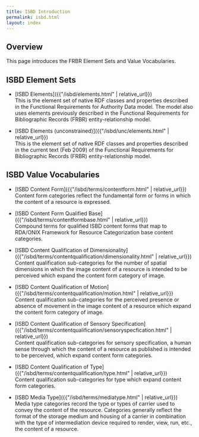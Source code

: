 ```yaml
---
title: ISBD Introduction
permalink: isbd.html
layout: index
---
```


## Overview

This page introduces the FRBR Element Sets and Value Vocabularies.

## ISBD Element Sets

* [ISBD Elements]({{"/isbd/elements.html" | relative_url}})  
  This is the element set of native RDF classes and properties described in the Functional Requirements for Authority Data model. The model also uses elements previously described in the Functional Requirements for Bibliographic Records (FRBR) entity-relationship model.

* [ISBD Elements (unconstrained)]({{"/isbd/unc/elements.html" | relative_url}})  
  This is the element set of native RDF classes and properties described in the current text (Feb 2009) of the Functional Requirements for Bibliographic Records (FRBR) entity-relationship model.

## ISBD Value Vocabularies

* [ISBD Content Form]({{"/isbd/terms/contentform.html" | relative_url}})  
  Content form categories reflect the fundamental form or forms in which the content of a resource is expressed.

* [ISBD Content Form Qualified Base]({{"/isbd/terms/contentformbase.html" | relative_url}})  
  Compound terms for qualified ISBD content forms that map to RDA/ONIX Framework for Resource Categorization base content categories.

* [ISBD Content Qualification of Dimensionality]({{"/isbd/terms/contentqualification/dimensionality.html" | relative_url}})  
  Content qualification sub-categories for the number of spatial dimensions in which the image content of a resource is intended to be perceived which expand the content form category of image.

* [ISBD Content Qualification of Motion]({{"/isbd/terms/contentqualification/motion.html" | relative_url}})  
  Content qualification sub-categories for the perceived presence or absence of movement in the image content of a resource which expand the content form category of image.

* [ISBD Content Qualification of Sensory Specification]({{"/isbd/terms/contentqualification/sensoryspecfication.html" | relative_url}})  
  Content qualification sub-categories for sensory specification, a human sense through which the content of a resource as published is intended to be perceived, which expand content form categories.

* [ISBD Content Qualification of Type]({{"/isbd/terms/contentqualification/type.html" | relative_url}})  
  Content qualification sub-categories for type which expand content form categories.

* [ISBD Media Type]({{"/isbd/terms/mediatype.html" | relative_url}})  
  Media type categories record the type or types of carrier used to convey the content of the resource. Categories generally reflect the format of the storage medium and housing of a carrier in combination with the type of intermediation device required to render, view, run, etc., the content of a resource.
  